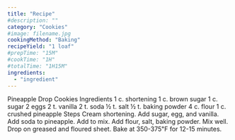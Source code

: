 ```yaml
---
title: "Recipe"
#description: ""
category: "Cookies"
#image: filename.jpg
cookingMethod: "Baking"
recipeYield: "1 loaf"
#prepTime: "15M"
#cookTime: "1H"
#totalTime: "1H15M"
ingredients:
  - "ingredient"
---
```


Pineapple Drop Cookies
Ingredients
1 c. shortening
1 c. brown sugar
1 c. sugar
2 eggs
2 t. vanilla
2 t. soda
½ t. salt
½ t. baking powder
4 c. flour
1 c. crushed pineapple
Steps
Cream shortening. Add sugar, egg, and vanilla. Add soda to pineapple. Add to mix. Add flour, salt, baking powder. Mix well.
Drop on greased and floured sheet.
Bake at 350-375℉ for 12-15 minutes.

